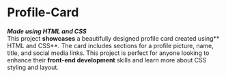 # Profile-Card
**_Made using HTML and CSS_**<br>
This project **showcases** a beautifully designed profile card created using** HTML and CSS**. The card includes sections for a profile picture, name, title, and social media links. This project is perfect for anyone looking to enhance their **front-end development** skills and learn more about CSS styling and layout.
